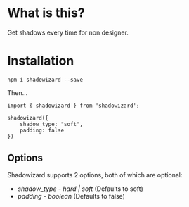 # What is this?

Get shadows every time for non designer.

# Installation

`npm i shadowizard --save`

Then...

```
import { shadowizard } from 'shadowizard';

shadowizard({
    shadow_type: "soft",
    padding: false
})
```

## Options

Shadowizard supports 2 options, both of which are optional:

* *shadow_type* - _hard | soft_ (Defaults to soft)
* *padding* - _boolean_ (Defaults to false)
